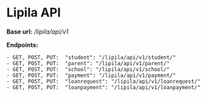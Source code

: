 # Lipila API

**Base url:** _/lipila/api/v1_

**Endpoints:**

    - GET, POST, PUT:  "student": "/lipila/api/v1/student/"
    - GET, POST, PUT:  "parent": "/lipila/api/v1/parent/"
    - GET, POST, PUT:  "school": "/lipila/api/v1/school/"
    - GET, POST, PUT:  "payment": "/lipila/api/v1/payment/"
    - GET, POST, PUT:  "loanrequest": "/lipila/api/v1/loanrequest/"
    - GET, POST, PUT:  "loanpayment": "/lipila/api/v1/loanpayment/"